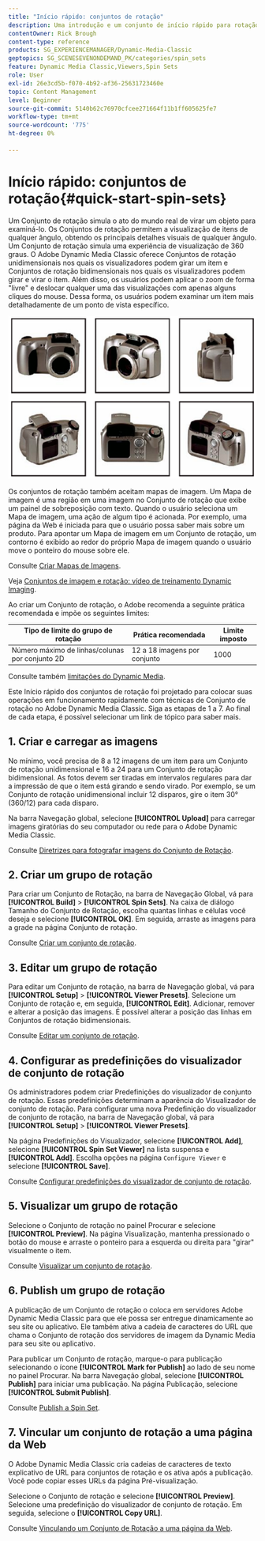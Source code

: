 ```yaml
---
title: "Início rápido: conjuntos de rotação"
description: Uma introdução e um conjunto de início rápido para rotação para ajudar você a começar a usar o Adobe Dynamic Media Classic rapidamente.
contentOwner: Rick Brough
content-type: reference
products: SG_EXPERIENCEMANAGER/Dynamic-Media-Classic
geptopics: SG_SCENESEVENONDEMAND_PK/categories/spin_sets
feature: Dynamic Media Classic,Viewers,Spin Sets
role: User
exl-id: 26e3cd5b-f070-4b92-af36-25631723460e
topic: Content Management
level: Beginner
source-git-commit: 5140b62c76970cfcee271664f11b1ff605625fe7
workflow-type: tm+mt
source-wordcount: '775'
ht-degree: 0%

---
```


# Início rápido: conjuntos de rotação{#quick-start-spin-sets}

Um Conjunto de rotação simula o ato do mundo real de virar um objeto para examiná-lo. Os Conjuntos de rotação permitem a visualização de itens de qualquer ângulo, obtendo os principais detalhes visuais de qualquer ângulo. Um Conjunto de rotação simula uma experiência de visualização de 360 graus. O Adobe Dynamic Media Classic oferece Conjuntos de rotação unidimensionais nos quais os visualizadores podem girar um item e Conjuntos de rotação bidimensionais nos quais os visualizadores podem girar e virar o item. Além disso, os usuários podem aplicar o zoom de forma &quot;livre&quot; e deslocar qualquer uma das visualizações com apenas alguns cliques do mouse. Dessa forma, os usuários podem examinar um item mais detalhadamente de um ponto de vista específico.

![Imagens para um grupo de rotação.](/help/using/assets/spin_set.png)

Os conjuntos de rotação também aceitam mapas de imagem. Um Mapa de imagem é uma região em uma imagem no Conjunto de rotação que exibe um painel de sobreposição com texto. Quando o usuário seleciona um Mapa de imagem, uma ação de algum tipo é acionada. Por exemplo, uma página da Web é iniciada para que o usuário possa saber mais sobre um produto. Para apontar um Mapa de imagem em um Conjunto de rotação, um contorno é exibido ao redor do próprio Mapa de imagem quando o usuário move o ponteiro do mouse sobre ele.

Consulte [Criar Mapas de Imagens](creating-image-maps.md).

Veja [Conjuntos de imagem e rotação: vídeo de treinamento Dynamic Imaging](https://s7d5.scene7.com/s7viewers/html5/VideoViewer.html?videoserverurl=https://s7d5.scene7.com/is/content/&amp;emailurl=https://s7d5.scene7.com/s7/emailFriend&amp;serverUrl=https://s7d5.scene7.com/is/image/&amp;config=Scene7SharedAssets/Universal_HTML5_Video&amp;contenturl=https://s7d5.scene7.com/skins/&amp;asset=S7tutorials/556_Image%20&amp;%20Spin%20Sets_converted%20renamed_Dynamic%20Imaging-AVS).

Ao criar um Conjunto de rotação, o Adobe recomenda a seguinte prática recomendada e impõe os seguintes limites:

| Tipo de limite do grupo de rotação | Prática recomendada | Limite imposto |
| --- | --- | --- |
| Número máximo de linhas/colunas por conjunto 2D | 12 a 18 imagens por conjunto | 1000 |

Consulte também [limitações do Dynamic Media](/help/using/limitations.md).

Este Início rápido dos conjuntos de rotação foi projetado para colocar suas operações em funcionamento rapidamente com técnicas de Conjunto de rotação no Adobe Dynamic Media Classic. Siga as etapas de 1 a 7. Ao final de cada etapa, é possível selecionar um link de tópico para saber mais.

## 1. Criar e carregar as imagens

No mínimo, você precisa de 8 a 12 imagens de um item para um Conjunto de rotação unidimensional e 16 a 24 para um Conjunto de rotação bidimensional. As fotos devem ser tiradas em intervalos regulares para dar a impressão de que o item está girando e sendo virado. Por exemplo, se um Conjunto de rotação unidimensional incluir 12 disparos, gire o item 30° (360/12) para cada disparo.

Na barra Navegação global, selecione **[!UICONTROL Upload]** para carregar imagens giratórias do seu computador ou rede para o Adobe Dynamic Media Classic.

Consulte [Diretrizes para fotografar imagens do Conjunto de Rotação](creating-spin-set.md#guidelines-for-shooting-spin-set-images).

## 2. Criar um grupo de rotação

Para criar um Conjunto de Rotação, na barra de Navegação Global, vá para **[!UICONTROL Build]** > **[!UICONTROL Spin Sets]**. Na caixa de diálogo Tamanho do Conjunto de Rotação, escolha quantas linhas e células você deseja e selecione **[!UICONTROL OK]**. Em seguida, arraste as imagens para a grade na página Conjunto de rotação.

Consulte [Criar um conjunto de rotação](creating-spin-set.md#creating-a-spin-set).

## 3. Editar um grupo de rotação

Para editar um Conjunto de rotação, na barra de Navegação global, vá para **[!UICONTROL Setup]** > **[!UICONTROL Viewer Presets]**. Selecione um Conjunto de rotação e, em seguida, **[!UICONTROL Edit]**. Adicionar, remover e alterar a posição das imagens. É possível alterar a posição das linhas em Conjuntos de rotação bidimensionais.

Consulte [Editar um conjunto de rotação](creating-spin-set.md#editing-a-spin-set).

## 4. Configurar as predefinições do visualizador de conjunto de rotação

Os administradores podem criar Predefinições do visualizador de conjunto de rotação. Essas predefinições determinam a aparência do Visualizador de conjunto de rotação. Para configurar uma nova Predefinição do visualizador de conjunto de rotação, na barra de Navegação global, vá para **[!UICONTROL Setup]** > **[!UICONTROL Viewer Presets]**.

Na página Predefinições do Visualizador, selecione **[!UICONTROL Add]**, selecione **[!UICONTROL Spin Set Viewer]** na lista suspensa e **[!UICONTROL Add]**. Escolha opções na página `Configure Viewer` e selecione **[!UICONTROL Save]**.

Consulte [Configurar predefinições do visualizador de conjunto de rotação](setting-spin-set-viewer-presets.md#setting-up-spin-set-viewer-presets).

## 5. Visualizar um grupo de rotação

Selecione o Conjunto de rotação no painel Procurar e selecione **[!UICONTROL Preview]**. Na página Visualização, mantenha pressionado o botão do mouse e arraste o ponteiro para a esquerda ou direita para &quot;girar&quot; visualmente o item.

Consulte [Visualizar um conjunto de rotação](previewing-spin-set.md#previewing-a-spin-set).

## 6. Publish um grupo de rotação

A publicação de um Conjunto de rotação o coloca em servidores Adobe Dynamic Media Classic para que ele possa ser entregue dinamicamente ao seu site ou aplicativo. Ele também ativa a cadeia de caracteres do URL que chama o Conjunto de rotação dos servidores de imagem da Dynamic Media para seu site ou aplicativo.

Para publicar um Conjunto de rotação, marque-o para publicação selecionando o ícone **[!UICONTROL Mark for Publish]** ao lado de seu nome no painel Procurar. Na barra Navegação global, selecione **[!UICONTROL Publish]** para iniciar uma publicação. Na página Publicação, selecione **[!UICONTROL Submit Publish]**.

Consulte [Publish a Spin Set](publishing-spin-set.md#publishing-a-spin-set).

## 7. Vincular um conjunto de rotação a uma página da Web

O Adobe Dynamic Media Classic cria cadeias de caracteres de texto explicativo de URL para conjuntos de rotação e os ativa após a publicação. Você pode copiar esses URLs da página Pré-visualização.

Selecione o Conjunto de rotação e selecione **[!UICONTROL Preview]**. Selecione uma predefinição do visualizador de conjunto de rotação. Em seguida, selecione o **[!UICONTROL Copy URL]**.

Consulte [Vinculando um Conjunto de Rotação a uma página da Web](linking-spin-set-web-page.md#linking-a-spin-set-to-a-web-page).
